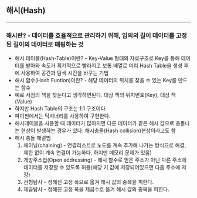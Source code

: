 ## 해시(Hash)
---

### 해시란? - 데이터를 효율적으로 관리하기 위해, 임의의 길이 데이터를 고정된 길이의 데이터로 매핑하는 것

- 해시 테이블(Hash-Table)이란? - Key-Value 형태의 자료구조로 Key를 통해 데이터를 받아와 속도가 획기적으로 빨라지고 보통 배열로 미리 Hash Table을 생성 후에 사용하여 공간과 탐색 시간을 바꾸는 기법
- 해시 함수(Hash Funtion)이란? - 해당 데이터의 위치를 찾을 수 있는 Key를 만드는 함수
- 예로 서점의 책을 찾는다고 생각하면된다. 대상 책의 위치번호(Key), 대상 책(Value)
- 하지만 Hash Table의 구조는 1:1 구조이다.
- 파이썬에서는 딕셔너리를 사용하여 구현한다.
- 해시테이블을 사용할 때 데이터가 많아지면 다른 데이터가 같은 해시 값으로 충돌나는 현상이 발생하는 경우가 있다. 해시충돌(Hash collision)현상이라고도 함
- 해시 충돌 해결법
    1. 체이닝(chaining) - 연결리스트로 노드를 계속 추가해 나가는 방식으로 해결, 제한 없이 계속 연결이 가능하다. 하지만 메모리 문제가 있음)
    2. 개방주소법(Open addressing) - 해시 함수로 얻은 주소가 아닌 다른 주소에 데이터를 저장할 수 있도록 허용(해당 키 값에 저장되어있으면 다음 주소에 저장)
    3. 선형탐사 - 정해진 고정 폭으로 옮겨 해시 값의 중복을 피한다.
    4. 제곱탐사 - 정해진 고정 폭을 제곱수로 옮겨 해시 값의 중복을 피한다.
    
